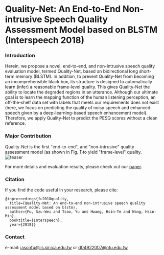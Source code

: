 # Quality-Net: An End-to-End Non-intrusive Speech Quality Assessment Model based on BLSTM (Interspeech 2018)


### Introduction
Herein, we propose a novel, end-to-end, and non-intrusive speech quality evaluation model, termed Quality-Net, based on bidirectional long short-term memory (BLSTM). In addition, to prevent Quality-Net from becoming an incomprehensible black box, its structure is designed to automatically learn (infer) a reasonable frame-level quality. This gives Quality-Net the ability to locate the degraded regions in an utterance. Although our ultimate goal is to learn the mapping function of the human listening perception, an off-the-shelf data set with labels that meets our requirements does not exist (here, we focus on predicting the quality of noisy speech and enhanced speech given by a deep-learning-based speech enhancement model). Therefore, we apply Quality-Net to predict the PESQ scores without a clean reference.


### Major Contribution
Quality-Net is the first "end-to-end", and "non-intrusive" quality
assessment model (as shown in Fig. 1)to yield "frame-level" quality.
![teaser](https://github.com/JasonSWFu/Quality-Net/blob/master/images/Quality_Net.png)



For more details and evaluation results, please check out our  [paper](https://arxiv.org/ftp/arxiv/papers/1808/1808.05344.pdf).



### Citation

If you find the code useful in your research, please cite:
    
    @inproceedings{fu2018quality,
      title={Quality-Net: An end-to-end non-intrusive speech quality assessment model based on blstm},
      author={Fu, Szu-Wei and Tsao, Yu and Hwang, Hsin-Te and Wang, Hsin-Min},
      booktitle={Interspeech},
      year={2018}}
    
### Contact

e-mail: jasonfu@iis.sinica.edu.tw or d04922007@ntu.edu.tw


